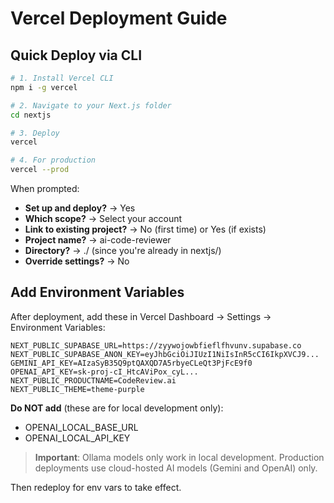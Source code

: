# Vercel Deployment Guide

## Quick Deploy via CLI

```bash
# 1. Install Vercel CLI
npm i -g vercel

# 2. Navigate to your Next.js folder
cd nextjs

# 3. Deploy
vercel

# 4. For production
vercel --prod
```

When prompted:
- **Set up and deploy?** → Yes
- **Which scope?** → Select your account
- **Link to existing project?** → No (first time) or Yes (if exists)
- **Project name?** → ai-code-reviewer
- **Directory?** → ./ (since you're already in nextjs/)
- **Override settings?** → No

## Add Environment Variables

After deployment, add these in Vercel Dashboard → Settings → Environment Variables:

```
NEXT_PUBLIC_SUPABASE_URL=https://zyywojowbfieflfhvunv.supabase.co
NEXT_PUBLIC_SUPABASE_ANON_KEY=eyJhbGciOiJIUzI1NiIsInR5cCI6IkpXVCJ9...
GEMINI_API_KEY=AIzaSyB35Q9ptQAXQD7A5rbyeCLeQt3PjFcE9f0
OPENAI_API_KEY=sk-proj-cI_HtcAViPox_cyL...
NEXT_PUBLIC_PRODUCTNAME=CodeReview.ai
NEXT_PUBLIC_THEME=theme-purple
```

**Do NOT add** (these are for local development only):
- OPENAI_LOCAL_BASE_URL
- OPENAI_LOCAL_API_KEY

> **Important**: Ollama models only work in local development. Production deployments use cloud-hosted AI models (Gemini and OpenAI) only.

Then redeploy for env vars to take effect.
